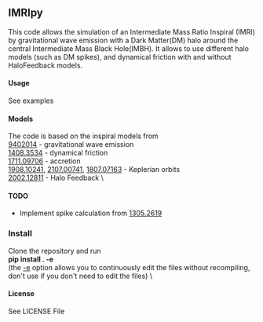 ## IMRIpy 

This code allows the simulation of an Intermediate Mass Ratio Inspiral (IMRI) by gravitational wave emission with a Dark Matter(DM) halo around the central Intermediate Mass Black Hole(IMBH).
It allows to use different halo models (such as DM spikes), and dynamical friction with and without HaloFeedback models.

#### Usage 
See examples

#### Models
The code is based on the inspiral models from  \
[9402014](https://arxiv.org/abs/gr-qc/9402014) - gravitational wave emission \
[1408.3534](https://arxiv.org/abs/1408.3534.pdf) - dynamical friction \
[1711.09706](https://arxiv.org/abs/1711.09706.pdf) - accretion \
[1908.10241](https://arxiv.org/abs/1908.10241.pdf), [2107.00741](https://arxiv.org/abs/2107.00741.pdf), [1807.07163](https://arxiv.org/abs/1807.07163.pdf) - Keplerian orbits \
[2002.12811](https://arxiv.org/abs/2002.12811.pdf) - Halo Feedback \


#### TODO
 - Implement spike calculation from [1305.2619](https://arxiv.org/abs/1305.2619.pdf)


### Install
Clone the repository and run \
__pip install . -e__  \
(the [-e](https://pip.pypa.io/en/stable/cli/pip_install/#install-editable) option allows you to continuously edit the files without recompiling, don't use if you don't need to edit the files) \


#### License
See LICENSE File

